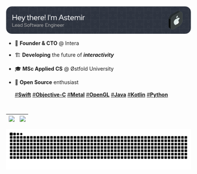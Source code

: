 ![github-header](/Assets/github-header-image-13.png)

- 👾 **Founder & CTO** @ Intera

- 🏗️ **Developing** the future of ***interactivity***

- 🎓 **MSc Applied CS** @ Østfold University

- 🐙 **Open Source** enthusiast
\
\
[#**Swift**]() [#**Objective-C**]() [#**Metal**]() [#**OpenGL**]() [#**Java**]() [#**Kotlin**]() [#**Python**]()

<br>

[![](https://github-readme-stats.vercel.app/api?username=eleev&hide_border=true&theme=nord&border_radius=4&width=220&height=200&include_all_commits=true&text_bold=true&custom_title=eleev&disable_animations=true&ring_color=FFA500)](https://github.com/eleev) | [![](https://leetcard.jacoblin.cool/eleev?width=500&height=194&theme=nord&animation=false&border=0&radius=20)](https://leetcode.com/eleev/)
--|--

<picture>
  <source media="(prefers-color-scheme: dark)" srcset="https://raw.githubusercontent.com/eleev/eleev/output/github-contribution-grid-snake-dark.svg">
  <source media="(prefers-color-scheme: light)" srcset="https://raw.githubusercontent.com/eleev/eleev/output/github-contribution-grid-snake.svg">
  <img alt="github contribution grid snake animation" src="https://raw.githubusercontent.com/eleev/eleev/output/github-contribution-grid-snake.svg">
</picture>

<!---
[![](https://github-readme-stats.vercel.app/api/pin/?username=eleev&repo=swift-design-patterns&theme=nord&hide_border=true&border_radius=20&width=400&height=240)](https://github.com/eleev/swift-design-patterns) | [![](https://github-readme-stats.vercel.app/api/pin/?username=eleev&repo=swift-algorithms-data-structs&theme=nord&hide_border=true&border_radius=20&width=400&height=240)](https://github.com/eleev/swift-algorithms-data-structs) 
--|--
-->

